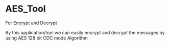 # AES_Tool
For Encrypt and Decrypt

By this application/tool we can easily encrypt and decrypt the messages by using AES 128 bit CDC mode Algorithm 
